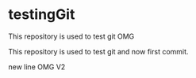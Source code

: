 # testingGit

This repository is used to test git
OMG

This repository is used to test git and now first commit.

new line
OMG V2
